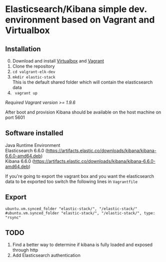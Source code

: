 # Elasticsearch/Kibana simple dev. environment based on Vagrant and Virtualbox

## Installation
0. Download and install [Virtualbox](https://www.virtualbox.org/wiki/Downloads) and [Vagrant](https://www.vagrantup.com/downloads.html)  
1. Clone the repository 
2. ``cd valgrant-elk-dev``
3. ``mkdir elastic-stack``        
This is the default shared folder which will contain the elasticsearch data
3. `` vagrant up``

*Required Vagrant version >= 1.9.6*

After boot and provision Kibana should be available on the host machine on port 5601

## Software installed
Java Runtime Environment    
Elasticsearch 6.6.0 (https://artifacts.elastic.co/downloads/kibana/kibana-6.6.0-amd64.deb)     
Kibana 6.6.0 (https://artifacts.elastic.co/downloads/kibana/kibana-6.6.0-amd64.deb)      

If you're going to export the vagrant box and you want the elasticsearch data to be exported too
switch the following lines in ``Vagrantfile``


## Export

```
ubuntu.vm.synced_folder "elastic-stack/", "/elastic-stack/"
#ubuntu.vm.synced_folder "elastic-stack/", "/elastic-stack/", type: "rsync" 
```

## TODO
1. Find a better way to determine if kibana is fully loaded and exposed through http
2. Add Elasticsearch authentication

